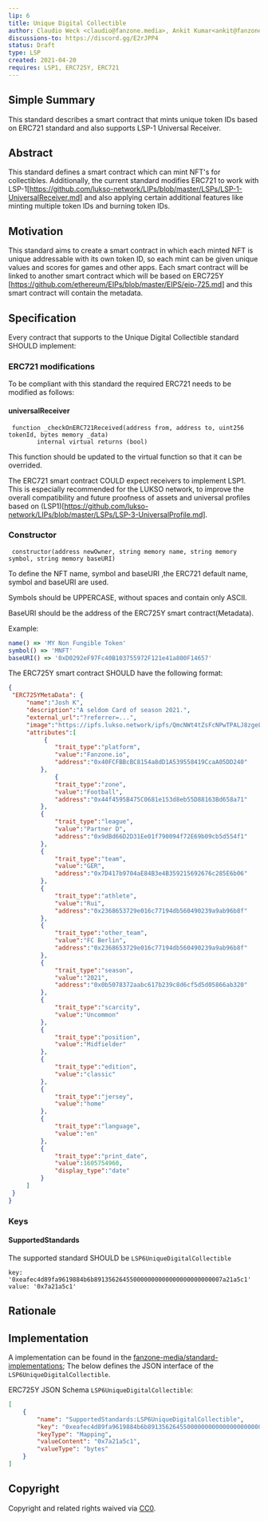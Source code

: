 ```yaml
---
lip: 6
title: Unique Digital Collectible
author: Claudio Weck <claudio@fanzone.media>, Ankit Kumar<ankit@fanzone.media>, Olex
discussions-to: https://discord.gg/E2rJPP4
status: Draft
type: LSP
created: 2021-04-20
requires: LSP1, ERC725Y, ERC721
---
```


## Simple Summary

This standard describes a smart contract that mints unique token IDs based on ERC721 standard and also supports LSP-1 Universal Receiver.

## Abstract

This standard defines a smart contract which can mint NFT's for collectibles.
Additionally, the current standard modifies ERC721 to work with LSP-1[https://github.com/lukso-network/LIPs/blob/master/LSPs/LSP-1-UniversalReceiver.md] and also applying certain additional features like minting multiple token IDs and burning token IDs.

## Motivation

This standard aims to create a smart contract in which each minted NFT is unique addressable with its own token ID, so each mint can be given unique values and scores for games and other apps. Each smart contract will be linked to another smart contract which will be based on ERC725Y [https://github.com/ethereum/EIPs/blob/master/EIPS/eip-725.md] and this smart contract will contain the metadata.


## Specification

Every contract that supports to the Unique Digital Collectible standard SHOULD implement:

### ERC721 modifications

To be compliant with this standard the required ERC721 needs to be modified as follows:

#### universalReceiver

```solidity
 function _checkOnERC721Received(address from, address to, uint256 tokenId, bytes memory _data)
        internal virtual returns (bool)
 ```
This function should be updated to the virtual function so that it can be overrided.
 
The ERC721 smart contract COULD expect receivers to implement LSP1.
This is especially recommended for the LUKSO network, to improve the overall compatibility and future proofness of assets and universal profiles based on (LSP1)[https://github.com/lukso-network/LIPs/blob/master/LSPs/LSP-3-UniversalProfile.md]. 

### Constructor

```solidity
 constructor(address newOwner, string memory name, string memory symbol, string memory baseURI)
```
To define the NFT name, symbol and baseURI ,the ERC721 default name, symbol and baseURI are used.

Symbols should be UPPERCASE, without spaces and contain only ASCII.

BaseURI should be the address of the ERC725Y smart contract(Metadata).
 
Example:
```js
name() => 'MY Non Fungible Token'
symbol() => 'MNFT'
baseURI() => '0xD0292eF97Fc40B103755972F121e41a800F14657'
```

The ERC725Y smart contract SHOULD have the following format:

```json
{
 "ERC725YMetaData": {
     "name":"Josh K",
     "description":"A seldom Card of season 2021.",
     "external_url":"?referrer=...",
     "image":"https://ipfs.lukso.network/ipfs/QmcNWt4tZsFcNPwTPALJ8zgeLBrudNojfSMzQ7ntHYWToF",
     "attributes":[
          {
             "trait_type":"platform",
             "value":"Fanzone.io",
             "address":"0x40FCFBBcBC8154a8dD1A539558419CcaA05DD240"
         },
             {
             "trait_type":"zone",
             "value":"Football",
             "address":"0x44f4595B475C0681e153d8eb55D88163Bd658a71"
         },
         {
             "trait_type":"league",
             "value":"Partner D",
             "address":"0x9dBd66D2D31Ee01f790094f72E69b09cb5d554f1"
         },
         {
             "trait_type":"team",
             "value":"GER",
             "address":"0x7D417b9704aE84B3e4B359215692676c285E6b06"
         },
         {
             "trait_type":"athlete",
             "value":"Rui",
             "address":"0x2368653729e016c77194db560490239a9ab96b8f"
         },
         {
             "trait_type":"other_team",
             "value":"FC Berlin",
             "address":"0x2368653729e016c77194db560490239a9ab96b8f"
         },
         {
             "trait_type":"season",
             "value":"2021",
             "address":"0x0b5078372aabc617b239c8d6cf5d5d05866ab320" 
         },
         {
             "trait_type":"scarcity",
             "value":"Uncommon"
         },
         {
             "trait_type":"position",
             "value":"Midfielder"
         },
         {
             "trait_type":"edition",
             "value":"classic"
         },
         {
             "trait_type":"jersey",
             "value":"home"
         },
         {
             "trait_type":"language",
             "value":"en"
         },
         {
             "trait_type":"print_date",
             "value":1605754960,
             "display_type":"date"
         }
     ]
 }
}
```
### Keys

#### SupportedStandards

The supported standard SHOULD be `LSP6UniqueDigitalCollectible`

```solidity
key: '0xeafec4d89fa9619884b6b891356264550000000000000000000000007a21a5c1'
value: '0x7a21a5c1'
```

## Rationale

## Implementation

A implementation can be found in the [fanzone-media/standard-implementations](https://github.com/fanzone-media/standards-implementations/tree/master/contracts/NFT/LSP6UniqueDigitalCollectible.sol);
The below defines the JSON interface of the `LSP6UniqueDigitalCollectible`.

ERC725Y JSON Schema `LSP6UniqueDigitalCollectible`:
```json
[
    {
        "name": "SupportedStandards:LSP6UniqueDigitalCollectible",
        "key": "0xeafec4d89fa9619884b6b891356264550000000000000000000000007a21a5c1",
        "keyType": "Mapping",
        "valueContent": "0x7a21a5c1",
        "valueType": "bytes"
    }
]
```

## Copyright
Copyright and related rights waived via [CC0](https://creativecommons.org/publicdomain/zero/1.0/).
